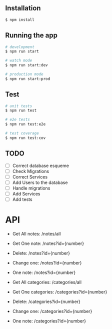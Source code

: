 ## Installation

```bash
$ npm install
```

## Running the app

```bash
# development
$ npm run start

# watch mode
$ npm run start:dev

# production mode
$ npm run start:prod
```

## Test

```bash
# unit tests
$ npm run test

# e2e tests
$ npm run test:e2e

# test coverage
$ npm run test:cov
```

## TODO

- [ ] Correct database esqueme
- [ ] Check Migrations
- [ ] Correct Services
- [ ] Add Users to the database
- [ ] Handle migrations
- [ ] Add Services
- [ ] Add tests

# API

- Get All notes: /notes/all
- Get One note: /notes?id={number}
- Delete: /notes?id={number}
- Change one: /notes?id={number}
- One note: /notes?id={number}

- Get All categories: /categories/all
- Get One categories: /categories?id={number}
- Delete: /categories?id={number}
- Change one: /categories?id={number}
- One note: /categories?id={number}
